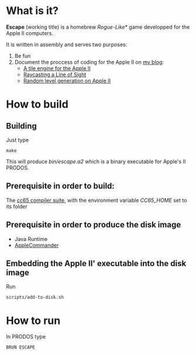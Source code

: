 # What is it?

**Escape** (working title) is a homebrew *Rogue-Like** game developped for the Apple II computers.

It is written in assembly and serves two purposes:
1. Be fun
2. Document the proccess of coding for the Apple II on [my blog](https://www.xtof.info):
    - [A tile engine for the Apple II](https://www.xtof.info/blog/?p=1044) 
    - [Raycasting a Line of Sight](https://www.xtof.info/blog/?p=1071)
    - [Random level generation on Apple II](https://www.xtof.info/blog/?p=1186)

# How to build

## Building

Just type

    make

This will produce *bin/escape.a2* which is a binary executable for Apple's II PRODOS.

## Prerequisite in order to build:

The [cc65 compiler suite](https://github.com/cc65/cc65), with the environment variable *CC65_HOME* set to its folder

## Prerequisite in order to produce the disk image

- Java Runtime
- [AppleCommander](http://applecommander.sourceforge.net/)

## Embedding the Apple II' executable  into the disk image

Run 

    scripts/add-to-disk.sh

# How to run

In PRODOS type

    BRUN ESCAPE
